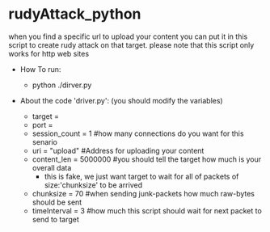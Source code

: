 # rudyAttack_python
when you find a specific url to upload your content you can put it in this script to create rudy attack on that target. please note that this script only works for http web sites


+ How To run:
  + python ./dirver.py
  
  
+ About the code 'driver.py': (you should modify the variables)  
    + target = <Target-IP>
    + port = <Target-port>
    + session_count = 1 #how many connections do you want for this senario
    + uri = "upload"   #Address for uploading your content 
    + content_len = 5000000   #you should tell the target how much is your overall data 
        + this is fake, we just want target to wait for all of packets of size:'chunksize' to be arrived
    + chunksize = 70   #when sending junk-packets how much raw-bytes should be sent
    + timeInterval = 3 #how much this script should wait for next packet to send to target
